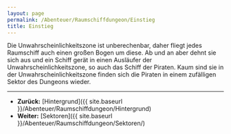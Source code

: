 ```yaml
---
layout: page
permalink: /Abenteuer/Raumschiffdungeon/Einstieg
title: Einstieg
---
```




Die Unwahrscheinlichkeitszone ist unberechenbar, daher fliegt jedes Raumschiff auch einen großen Bogen um diese. Ab und an aber dehnt sie sich aus und ein Schiff gerät in einen Ausläufer der Unwahrscheinlichkeitszone, so auch das Schiff der Piraten. Kaum sind sie in der Unwahrscheinlichkeitszone finden sich die Piraten in einem zufälligen Sektor des Dungeons wieder.

***

- **Zurück:** [Hintergrund]({{ site.baseurl }}/Abenteuer/Raumschiffdungeon/Hintergrund)
- **Weiter:** [Sektoren]({{ site.baseurl }}/Abenteuer/Raumschiffdungeon/Sektoren/)
